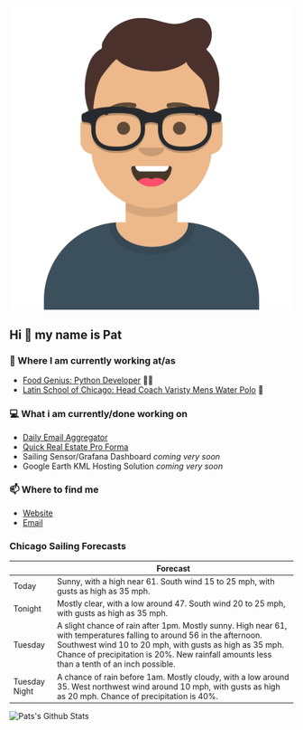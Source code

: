 [![Social banner for p-j-falconer](https://raw.githubusercontent.com/P-J-FALCONER/P-J-FALCONER/master/assets/avataaars.svg)](https://patfalconer.com/)
## Hi :wave: my name is Pat

### 💼 Where I am currently working at/as
- [Food Genius: Python Developer](https://getfoodgenius.com/) 🍔🐍
- [Latin School of Chicago: Head Coach Varisty Mens Water Polo](https://www.latinschool.org/) 🤽


### 💻 What i am currently/done working on
 - [Daily Email Aggregator](https://github.com/P-J-FALCONER/dott_daily_mail)
 - [Quick Real Estate Pro Forma](https://github.com/P-J-FALCONER/henry)
 - Sailing Sensor/Grafana Dashboard *coming very soon*
 - Google Earth KML Hosting Solution *coming very soon*

### 📫 Where to find me
 - [Website](https://patfalconer.com/)
 - [Email](mailto:patrick.j.falconer@gmail.com)


### Chicago Sailing Forecasts
|   | Forecast  |
|---|---|
| Today | Sunny, with a high near 61. South wind 15 to 25 mph, with gusts as high as 35 mph. |
| Tonight | Mostly clear, with a low around 47. South wind 20 to 25 mph, with gusts as high as 35 mph. |
| Tuesday | A slight chance of rain after 1pm. Mostly sunny. High near 61, with temperatures falling to around 56 in the afternoon. Southwest wind 10 to 20 mph, with gusts as high as 35 mph. Chance of precipitation is 20%. New rainfall amounts less than a tenth of an inch possible. |
| Tuesday Night | A chance of rain before 1am. Mostly cloudy, with a low around 35. West northwest wind around 10 mph, with gusts as high as 20 mph. Chance of precipitation is 40%. |

![Pats's Github Stats](https://github-readme-stats.vercel.app/api?username=p-j-falconer&show_icons=true&theme=radical)

